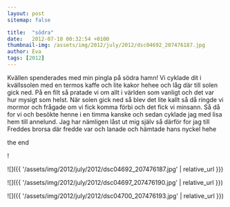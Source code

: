 ```yaml
---
layout: post
sitemap: false

title:  "södra"
date:   2012-07-10 00:32:54 +0100
thumbnail-img: /assets/img/2012/july/2012/dsc04692_207476187.jpg
author: Eva
tags: [2012]
---
```


Kvällen spenderades med min pingla på södra hamn! Vi cyklade dit i kvällssolen med en termos kaffe och lite kakor hehee och låg där till solen gick ned. På en filt så pratade vi om allt i världen som vanligt och det var hur mysigt som helst. När solen gick ned så blev det lite kallt så då ringde vi mormor och frågade om vi fick komma förbi och det fick vi minsann. Så då for vi och besökte henne i en timma kanske och sedan cyklade jag med lisa hem till annelund. Jag har nämligen låst ut mig själv så därför for jag till Freddes brorsa där fredde var och lanade och hämtade hans nyckel hehe 

the end

!

![]({{ '/assets/img/2012/july/2012/dsc04692_207476187.jpg'  | relative_url }})

![]({{ '/assets/img/2012/july/2012/dsc04697_207476190.jpg'  | relative_url }})

![]({{ '/assets/img/2012/july/2012/dsc04700_207476193.jpg'  | relative_url }})

